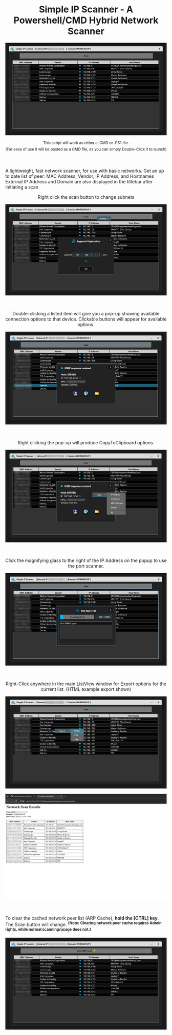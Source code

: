 <h1 align="center">Simple IP Scanner - A Powershell/CMD Hybrid Network Scanner</h1>

<p align="center"><img src="https://github.com/illsk1lls/IPScanner/blob/main/.readme/IPScanner.png?raw=true"></p>
<p align="center"><sup>This script will work as either a .CMD or .PS1 file.<br>
(For ease of use it will be posted as a CMD file, as you can simply Double-Click it to launch)</sup></p><br>

A lightweight, fast network scanner, for use with basic networks.
Get an up to date list of peer: MAC Address, Vendor, IP Address, and Hostnames
External IP Address and Domain are also displayed in the titlebar after initiating a scan

<p align="center">Right click the scan button to change subnets</p>
<p align="center"><img src="https://github.com/illsk1lls/IPScanner/blob/main/.readme/ScanContextSubnet.png?raw=true"></p><br>

<p align="center">Double-clicking a listed item will give you a pop-up showing available connection options to that device.  Clickable buttons will appear for available options.</p>
<p align="center"><img src="https://github.com/illsk1lls/IPScanner/blob/main/.readme/DoubleClickPopup.png?raw=true"></p><br>

<p align="center">Right clicking the pop-up will produce CopyToClipboard options.</p>
<p align="center"><img src="https://github.com/illsk1lls/IPScanner/blob/main/.readme/CopyItemToClip.png?raw=true"></p><br>

<p align="center">Click the magnifying glass to the right of the IP Address on the popup to use the port scanner.</p>
<p align="center"><img src="https://github.com/illsk1lls/IPScanner/blob/main/.readme/PortScan.png?raw=true"></p><br>

<p align="center">Right-Click anywhere in the main ListView window for Export options for the current list. (HTML example export shown)</p>
<p align="center"><img src="https://github.com/illsk1lls/IPScanner/blob/main/.readme/ContextMenuExport.png?raw=true"></p>
<p align="center"><img src="https://github.com/illsk1lls/IPScanner/blob/main/.readme/HTMLexample-export.png?raw=true"></p><br>

To clear the cached network peer list (ARP Cache), **hold the \[CTRL\] key**. The Scan button will change.
<sup>**(Note: Clearing network peer cache requires Admin rights, while normal scanning/usage does not.)**</sup>
<p align="center"><img src="https://github.com/illsk1lls/IPScanner/blob/main/.readme/ClearARP.png?raw=true"></p>
